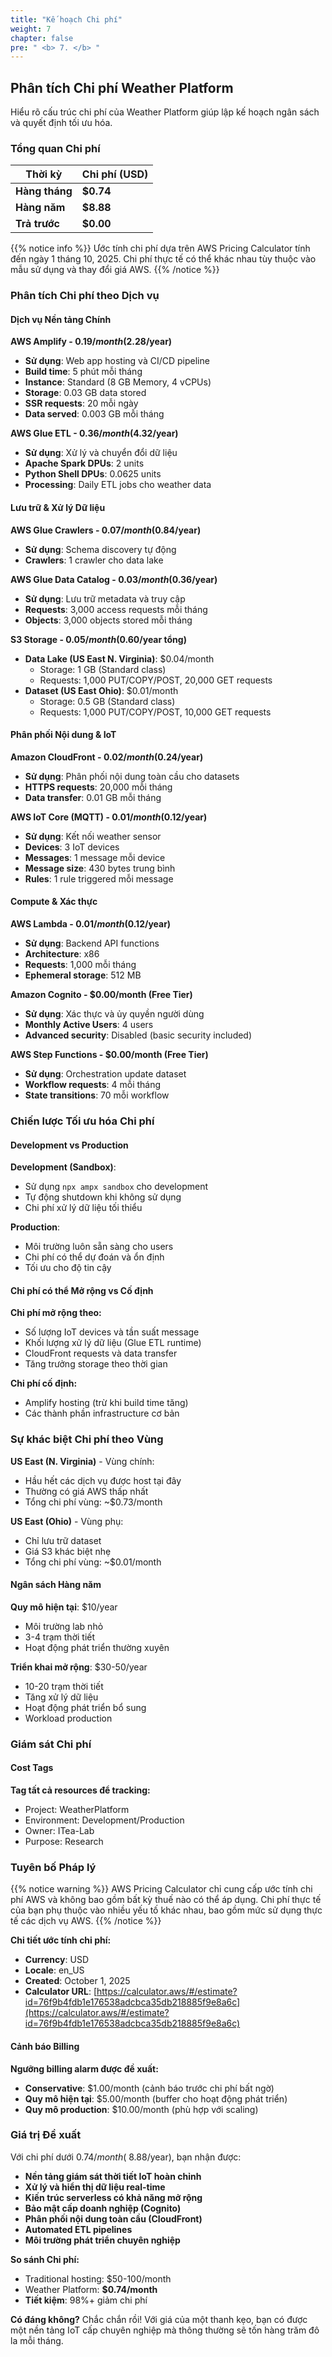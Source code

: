 ```yaml
---
title: "Kế hoạch Chi phí"
weight: 7
chapter: false
pre: " <b> 7. </b> "
---
```


## Phân tích Chi phí Weather Platform

Hiểu rõ cấu trúc chi phí của Weather Platform giúp lập kế hoạch ngân sách và quyết định tối ưu hóa.

### Tổng quan Chi phí

| Thời kỳ        | Chi phí (USD) |
| -------------- | ------------- |
| **Hàng tháng** | **$0.74**     |
| **Hàng năm**   | **$8.88**     |
| **Trả trước**  | **$0.00**     |

{{% notice info %}}
Ước tính chi phí dựa trên AWS Pricing Calculator tính đến ngày 1 tháng 10, 2025. Chi phí thực tế có thể khác nhau tùy thuộc vào mẫu sử dụng và thay đổi giá AWS.
{{% /notice %}}

### Phân tích Chi phí theo Dịch vụ

#### Dịch vụ Nền tảng Chính

**AWS Amplify - $0.19/month ($2.28/year)**

- **Sử dụng**: Web app hosting và CI/CD pipeline
- **Build time**: 5 phút mỗi tháng
- **Instance**: Standard (8 GB Memory, 4 vCPUs)
- **Storage**: 0.03 GB data stored
- **SSR requests**: 20 mỗi ngày
- **Data served**: 0.003 GB mỗi tháng

**AWS Glue ETL - $0.36/month ($4.32/year)**

- **Sử dụng**: Xử lý và chuyển đổi dữ liệu
- **Apache Spark DPUs**: 2 units
- **Python Shell DPUs**: 0.0625 units
- **Processing**: Daily ETL jobs cho weather data

#### Lưu trữ & Xử lý Dữ liệu

**AWS Glue Crawlers - $0.07/month ($0.84/year)**

- **Sử dụng**: Schema discovery tự động
- **Crawlers**: 1 crawler cho data lake

**AWS Glue Data Catalog - $0.03/month ($0.36/year)**

- **Sử dụng**: Lưu trữ metadata và truy cập
- **Requests**: 3,000 access requests mỗi tháng
- **Objects**: 3,000 objects stored mỗi tháng

**S3 Storage - $0.05/month ($0.60/year tổng)**

- **Data Lake (US East N. Virginia)**: $0.04/month
  - Storage: 1 GB (Standard class)
  - Requests: 1,000 PUT/COPY/POST, 20,000 GET requests
- **Dataset (US East Ohio)**: $0.01/month
  - Storage: 0.5 GB (Standard class)
  - Requests: 1,000 PUT/COPY/POST, 10,000 GET requests

#### Phân phối Nội dung & IoT

**Amazon CloudFront - $0.02/month ($0.24/year)**

- **Sử dụng**: Phân phối nội dung toàn cầu cho datasets
- **HTTPS requests**: 20,000 mỗi tháng
- **Data transfer**: 0.01 GB mỗi tháng

**AWS IoT Core (MQTT) - $0.01/month ($0.12/year)**

- **Sử dụng**: Kết nối weather sensor
- **Devices**: 3 IoT devices
- **Messages**: 1 message mỗi device
- **Message size**: 430 bytes trung bình
- **Rules**: 1 rule triggered mỗi message

#### Compute & Xác thực

**AWS Lambda - $0.01/month ($0.12/year)**

- **Sử dụng**: Backend API functions
- **Architecture**: x86
- **Requests**: 1,000 mỗi tháng
- **Ephemeral storage**: 512 MB

**Amazon Cognito - $0.00/month (Free Tier)**

- **Sử dụng**: Xác thực và ủy quyền người dùng
- **Monthly Active Users**: 4 users
- **Advanced security**: Disabled (basic security included)

**AWS Step Functions - $0.00/month (Free Tier)**

- **Sử dụng**: Orchestration update dataset
- **Workflow requests**: 4 mỗi tháng
- **State transitions**: 70 mỗi workflow

### Chiến lược Tối ưu hóa Chi phí

#### Development vs Production

**Development (Sandbox)**:

- Sử dụng `npx ampx sandbox` cho development
- Tự động shutdown khi không sử dụng
- Chi phí xử lý dữ liệu tối thiểu

**Production**:

- Môi trường luôn sẵn sàng cho users
- Chi phí có thể dự đoán và ổn định
- Tối ưu cho độ tin cậy

#### Chi phí có thể Mở rộng vs Cố định

**Chi phí mở rộng theo:**

- Số lượng IoT devices và tần suất message
- Khối lượng xử lý dữ liệu (Glue ETL runtime)
- CloudFront requests và data transfer
- Tăng trưởng storage theo thời gian

**Chi phí cố định:**

- Amplify hosting (trừ khi build time tăng)
- Các thành phần infrastructure cơ bản

### Sự khác biệt Chi phí theo Vùng

**US East (N. Virginia)** - Vùng chính:

- Hầu hết các dịch vụ được host tại đây
- Thường có giá AWS thấp nhất
- Tổng chi phí vùng: ~$0.73/month

**US East (Ohio)** - Vùng phụ:

- Chỉ lưu trữ dataset
- Giá S3 khác biệt nhẹ
- Tổng chi phí vùng: ~$0.01/month

#### Ngân sách Hàng năm

**Quy mô hiện tại**: $10/year

- Môi trường lab nhỏ
- 3-4 trạm thời tiết
- Hoạt động phát triển thường xuyên

**Triển khai mở rộng**: $30-50/year

- 10-20 trạm thời tiết
- Tăng xử lý dữ liệu
- Hoạt động phát triển bổ sung
- Workload production

### Giám sát Chi phí

#### Cost Tags

**Tag tất cả resources để tracking:**

- Project: WeatherPlatform
- Environment: Development/Production
- Owner: ITea-Lab
- Purpose: Research

### Tuyên bố Pháp lý

{{% notice warning %}}
AWS Pricing Calculator chỉ cung cấp ước tính chi phí AWS và không bao gồm bất kỳ thuế nào có thể áp dụng. Chi phí thực tế của bạn phụ thuộc vào nhiều yếu tố khác nhau, bao gồm mức sử dụng thực tế các dịch vụ AWS.
{{% /notice %}}

**Chi tiết ước tính chi phí:**

- **Currency**: USD
- **Locale**: en_US
- **Created**: October 1, 2025
- **Calculator URL**: [https://calculator.aws/#/estimate?id=76f9b4fdb1e176538adcbca35db218885f9e8a6c](https://calculator.aws/#/estimate?id=76f9b4fdb1e176538adcbca35db218885f9e8a6c)

#### Cảnh báo Billing

**Ngưỡng billing alarm được đề xuất:**

- **Conservative**: $1.00/month (cảnh báo trước chi phí bất ngờ)
- **Quy mô hiện tại**: $5.00/month (buffer cho hoạt động phát triển)
- **Quy mô production**: $10.00/month (phù hợp với scaling)

### Giá trị Đề xuất

Với chi phí dưới $0.74/month (~$8.88/year), bạn nhận được:

- **Nền tảng giám sát thời tiết IoT hoàn chỉnh**
- **Xử lý và hiển thị dữ liệu real-time**
- **Kiến trúc serverless có khả năng mở rộng**
- **Bảo mật cấp doanh nghiệp (Cognito)**
- **Phân phối nội dung toàn cầu (CloudFront)**
- **Automated ETL pipelines**
- **Môi trường phát triển chuyên nghiệp**

**So sánh Chi phí:**

- Traditional hosting: $50-100/month
- Weather Platform: **$0.74/month**
- **Tiết kiệm**: 98%+ giảm chi phí

**Có đáng không?** Chắc chắn rồi! Với giá của một thanh kẹo, bạn có được một nền tảng IoT cấp chuyên nghiệp mà thông thường sẽ tốn hàng trăm đô la mỗi tháng.
